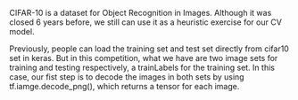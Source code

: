 CIFAR-10 is a dataset for Object Recognition in Images. Although it was closed 6 years before, we still can use it as a heuristic exercise for our CV model.

Previously, people can load the training set and test set directly from cifar10 set in keras. But in this competition, what we have are two image sets for training and testing respectively, a trainLabels for the training set. In this case, our fist step is to decode the images in both sets by using tf.iamge.decode_png(), which returns a tensor for each image.
